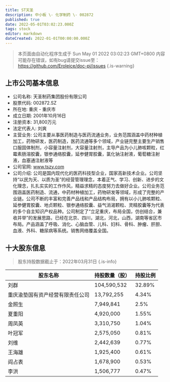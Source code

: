 ```yaml
---
title: ST天圣
description: 中小板 \- 化学制药 \- 002872
published: true
date: 2022-05-01T03:02:23.000Z
tags: stock
editor: markdown
dateCreated: 2022-01-01T00:00:00.000Z
---
```


> 本页面由自动化程序生成于 Sun May 01 2022 03:02:23 GMT+0800
> 内容可能存在错误，如有bug请提交issue至：https://github.com/Eroleice/doc-pi/issues
{.is-warning}

## 上市公司基本信息
- 公司名称: 天圣制药集团股份有限公司
- 股票代码: 002872.SZ
- 所在地: 重庆 - 重庆市
- 成立日期: 2001年10月16日
- 注册资本: 31,800万元
- 法定代表人: 刘爽
- 主营业务: 公司主要从事医药制造与医药流通业务，业务范围涵盖中药材种植加工，药物研发，医药制造，医药流通等多个领域，产业链完整主要生产销售口服固体制剂，小容量注射剂，大容量注射剂，主导产品为小儿肺咳颗粒，红霉素肠溶胶囊，银参通络胶囊，延参健胃胶囊，氯化钠注射液，葡萄糖注射液，血塞通注射液等
- 公司官网: www.tszy.com
- 公司介绍: 公司是国内现代化的医药科技型企业，国家高新技术企业。公司坚持“以民为天、以质为圣”的经营管理理念，本着正气、学习、创新、进步的文化理念，扎扎实实的工作作风，精益求精的态度努力去做好企业。公司业务范围涵盖医药制造、流通，中药材种植加工，药物研发等领域，形成了完整的产业链。公司不断的丰富和完善产品线和产品结构布局，拥有以小儿肺咳颗粒、延参健胃胶囊、地贞颗粒、银参通络胶囊、益气消渴颗粒、灵精胶囊等为代表的多个自主知识产权品种。公司制定了“立足重庆，布局全国，仿创结合，兼收并举”的发展思路，已经在北京、四川，湖北，河北，山西，湖南等省区市布局。产品涵盖了呼吸、消化、心脑血管、儿科、妇科、骨科、肿瘤、肝胆、血液、外科、糖尿病等系统。销售网络覆盖全国。


## 十大股东信息
> 股东持股数据截止于：2022年03月31日
{.is-info}

| 股东名称 | 持股数量（股） | 持股比例 |
| --- | --- | --- |
| 刘群 | 104,590,532 | 32.89% |
| 重庆渝垫国有资产经营有限责任公司 | 13,792,255 | 4.34% |
| 金照生 | 7,949,841 | 2.5% |
| 夏重阳 | 4,920,000 | 1.55% |
| 周凤英 | 3,310,750 | 1.04% |
| 叶冠军 | 2,575,050 | 0.81% |
| 刘维 | 2,442,639 | 0.77% |
| 王海雄 | 1,925,400 | 0.61% |
| 阎占表 | 1,678,900 | 0.53% |
| 李洪 | 1,506,777 | 0.47% |




